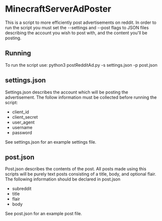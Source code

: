 # MinecraftServerAdPoster

This is a script to more efficiently post advertisements on reddit. In order to run the script you must set the --settings and --post flags to JSON files describing the account you wish to post with, and the content you'll be posting.

## Running

To run the script use:
python3 postRedditAd.py -s settings.json -p post.json

## settings.json

Settings.json describes the account which will be posting the advertisement. 
The follow information must be collected before running the script: 
* client_id
* client_secret
* user_agent
* username
* password

See settings.json for an example settings file.

## post.json

Post.json describes the contents of the post. All posts made using this scripts will be purely text posts consisting of a title, body, and optional flair.
The following information should be declared in post.json
 * subreddit
 * title
 * flair
 * body
 
See post.json for an example post file.
